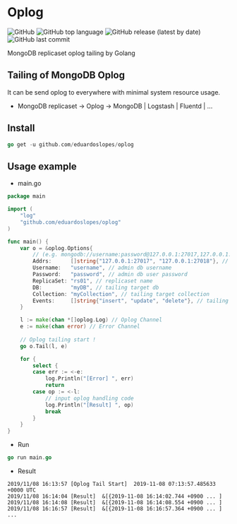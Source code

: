 # Oplog
![GitHub](https://img.shields.io/github/license/eduardoslopes/oplog) ![GitHub top language](https://img.shields.io/github/languages/top/eduardoslopes/oplog) ![GitHub release (latest by date)](https://img.shields.io/github/v/release/eduardoslopes/oplog) ![GitHub last commit](https://img.shields.io/github/last-commit/eduardoslopes/oplog)

MongoDB replicaset oplog tailing by Golang

## Tailing of MongoDB Oplog

It can be send oplog to everywhere with minimal system resource usage.

- MongoDB replicaset -> Oplog -> MongoDB | Logstash | Fluentd | ... 

## Install

``` go
go get -u github.com/eduardoslopes/oplog
```

## Usage example

- main.go

``` go
package main

import (
	"log"
	"github.com/eduardoslopes/oplog"
)

func main() {
	var o = &oplog.Options{
		// (e.g. mongodb://username:password@127.0.0.1:27017,127.0.0.1:27018/local?replicaSet=rs01&authSource=admin)
		Addrs:      []string{"127.0.0.1:27017", "127.0.0.1:27018"}, // replicaset host and port
		Username:   "username", // admin db username
		Password:   "password", // admin db user password
		ReplicaSet: "rs01", // replicaset name
		DB:         "myDB", // tailing target db
		Collection: "myCollection", // tailing target collection
		Events:     []string{"insert", "update", "delete"}, // tailing target method
	}

	l := make(chan *[]oplog.Log) // Oplog Channel
	e := make(chan error) // Error Channel
	
	// Oplog tailing start ! 
	go o.Tail(l, e)

	for {
		select {
		case err := <-e:
			log.Println("[Error] ", err)
			return
		case op := <-l:
			// input oplog handling code
			log.Println("[Result] ", op)
			break
		}
	}
}
```

- Run

``` go
go run main.go
```
- Result

```
2019/11/08 16:13:57 [Oplog Tail Start]  2019-11-08 07:13:57.485633 +0000 UTC
2019/11/08 16:14:04 [Result]  &[{2019-11-08 16:14:02.744 +0900 ... ]
2019/11/08 16:14:08 [Result]  &[{2019-11-08 16:14:08.554 +0900 ... ]
2019/11/08 16:16:57 [Result]  &[{2019-11-08 16:16:57.364 +0900 ... ]
...
```
